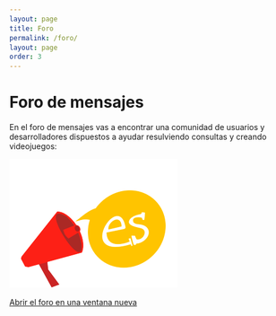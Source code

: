 ```yaml
---
layout: page
title: Foro
permalink: /foro/
layout: page
order: 3
---
```


# Foro de mensajes

<p>
En el foro de mensajes vas a encontrar una comunidad de usuarios y
desarrolladores dispuestos a ayudar resulviendo consultas y creando
videojuegos:
</p>

<div class="tc w-100">
  <p><a href="http://foro.pilas-engine.com.ar" target="blank"><img src="/assets/caracteristicas/completamente-castellano.png"></a></p>
  <p><a href="http://foro.pilas-engine.com.ar" target="blank">Abrir el foro en una ventana nueva</a></p>
</div>
